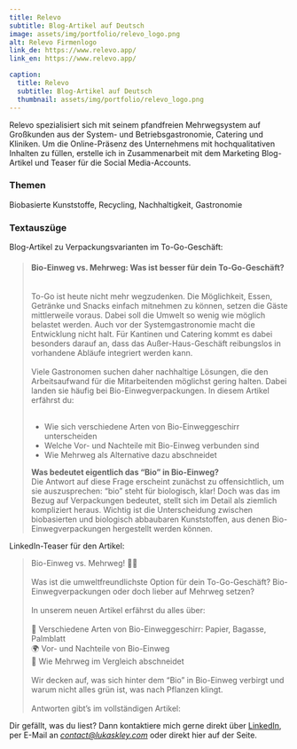```yaml
---
title: Relevo
subtitle: Blog-Artikel auf Deutsch
image: assets/img/portfolio/relevo_logo.png
alt: Relevo Firmenlogo
link_de: https://www.relevo.app/
link_en: https://www.relevo.app/

caption:
  title: Relevo
  subtitle: Blog-Artikel auf Deutsch
  thumbnail: assets/img/portfolio/relevo_logo.png
---
```


Relevo spezialisiert sich mit seinem pfandfreien Mehrwegsystem auf Großkunden aus der System- und Betriebsgastronomie, Catering und Kliniken. Um die Online-Präsenz des Unternehmens mit hochqualitativen Inhalten zu füllen, erstelle ich in Zusammenarbeit mit dem Marketing Blog-Artikel und Teaser für die Social Media-Accounts.

### Themen
Biobasierte Kunststoffe, Recycling, Nachhaltigkeit, Gastronomie

### Textauszüge

Blog-Artikel zu Verpackungsvarianten im To-Go-Geschäft:
> #### Bio-Einweg vs. Mehrweg: Was ist besser für dein To-Go-Geschäft?  
> &nbsp;  
> To-Go ist heute nicht mehr wegzudenken. Die Möglichkeit, Essen, Getränke und Snacks einfach mitnehmen zu können, setzen die Gäste mittlerweile voraus. Dabei soll die Umwelt so wenig wie möglich belastet werden. Auch vor der Systemgastronomie macht die Entwicklung nicht halt. Für Kantinen und Catering kommt es dabei besonders darauf an, dass das Außer-Haus-Geschäft reibungslos in vorhandene Abläufe integriert werden kann.  
> &nbsp;  
>Viele Gastronomen suchen daher nachhaltige Lösungen, die den Arbeitsaufwand für die Mitarbeitenden möglichst gering halten. Dabei landen sie häufig bei Bio-Einwegverpackungen. In diesem Artikel erfährst du:  
> &nbsp;  
>- Wie sich verschiedene Arten von Bio-Einweggeschirr unterscheiden
>- Welche Vor- und Nachteile mit Bio-Einweg verbunden sind
>- Wie Mehrweg als Alternative dazu abschneidet
>
> **Was bedeutet eigentlich das “Bio” in Bio-Einweg?**
> &nbsp;  
>Die Antwort auf diese Frage erscheint zunächst zu offensichtlich, um sie auszusprechen: “bio” steht für biologisch, klar! Doch was das im Bezug auf Verpackungen bedeutet, stellt sich im Detail als ziemlich kompliziert heraus. Wichtig ist die Unterscheidung zwischen biobasierten und biologisch abbaubaren Kunststoffen, aus denen Bio-Einwegverpackungen hergestellt werden können.

LinkedIn-Teaser für den Artikel:
> Bio-Einweg vs. Mehrweg! 🤜🤛  
> &nbsp;  
> Was ist die umweltfreundlichste Option für dein To-Go-Geschäft? Bio-Einwegverpackungen oder doch lieber auf Mehrweg setzen?  
> &nbsp;  
> In unserem neuen Artikel erfährst du alles über:  
> &nbsp;  
> 🍃 Verschiedene Arten von Bio-Einweggeschirr: Papier, Bagasse, Palmblatt  
> 🌍 Vor- und Nachteile von Bio-Einweg  
> 🔄 Wie Mehrweg im Vergleich abschneidet  
> &nbsp;  
> Wir decken auf, was sich hinter dem “Bio” in Bio-Einweg verbirgt und warum nicht alles grün ist, was nach Pflanzen klingt.  
> &nbsp;  
>Antworten gibt’s im vollständigen Artikel:

Dir gefällt, was du liest? Dann kontaktiere mich gerne direkt über [LinkedIn](https://www.linkedin.com/in/lukas-kley-2705a92a5), per E-Mail an *contact@lukaskley.com* oder direkt hier auf der Seite.
